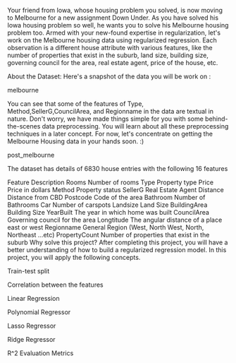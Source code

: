 Your friend from Iowa, whose housing problem you solved, is now moving to Melbourne for a new assignment Down Under. As you have solved his Iowa housing problem so well, he wants you to solve his Melbourne housing problem too. Armed with your new-found expertise in regularization, let's work on the Melbourne housing data using regularized regression. Each observation is a different house attribute with various features, like the number of properties that exist in the suburb, land size, building size, governing council for the area, real estate agent, price of the house, etc.

About the Dataset:
Here's a snapshot of the data you will be work on :

melbourne

You can see that some of the features of Type, Method,SellerG,CouncilArea, and Regionname in the data are textual in nature. Don't worry, we have made things simple for you with some behind-the-scenes data preprocessing. You will learn about all these preprocessing techniques in a later concept. For now, let's concentrate on getting the Melbourne Housing data in your hands soon. :)

post_melbourne

The dataset has details of 6830 house entries with the following 16 features

Feature	Description
Rooms	Number of rooms
Type	Property type
Price	Price in dollars
Method	Property status
SellerG	Real Estate Agent
Distance	Distance from CBD
Postcode	Code of the area
Bathroom	Number of Bathrooms
Car	Number of carspots
Landsize	Land Size
BuildingArea	Building Size
YearBuilt	The year in which home was built
CouncilArea	Governing council for the area
Longtitude	The angular distance of a place east or west
Regionname	General Region (West, North West, North, Northeast …etc)
PropertyCount	Number of properties that exist in the suburb
Why solve this project?
After completing this project, you will have a better understanding of how to build a regularized regression model. In this project, you will apply the following concepts.

Train-test split

Correlation between the features

Linear Regression

Polynomial Regressor

Lasso Regressor

Ridge Regressor

R^2 Evaluation Metrics
